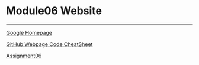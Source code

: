 # Module06 Website 

--- 

[Google Homepage](https://www.google.com "Google's Homepage") 

[GitHub Webpage Code CheatSheet](https://github.com/adam-p/markdown-here/wiki/Markdown-Cheatsheet)

[Assignment06](https://github.com/VRubin123/IntrotoProg-Python-Mod6) 
